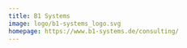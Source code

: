 ```yaml
---
title: B1 Systems
image: logo/b1-systems_logo.svg
homepage: https://www.b1-systems.de/consulting/
---
```

